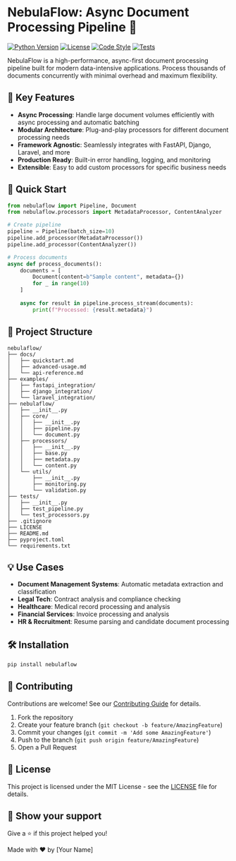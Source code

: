 # NebulaFlow: Async Document Processing Pipeline 🚀

[![Python Version](https://img.shields.io/badge/python-3.8%2B-blue.svg)](https://www.python.org/downloads/)
[![License](https://img.shields.io/badge/license-MIT-green.svg)](https://opensource.org/licenses/MIT)
[![Code Style](https://img.shields.io/badge/code%20style-black-000000.svg)](https://github.com/psf/black)
[![Tests](https://img.shields.io/badge/tests-pytest-yellow.svg)](https://docs.pytest.org/en/latest/)

NebulaFlow is a high-performance, async-first document processing pipeline built for modern data-intensive applications. Process thousands of documents concurrently with minimal overhead and maximum flexibility.

## 🌟 Key Features

- **Async Processing**: Handle large document volumes efficiently with async processing and automatic batching
- **Modular Architecture**: Plug-and-play processors for different document processing needs
- **Framework Agnostic**: Seamlessly integrates with FastAPI, Django, Laravel, and more
- **Production Ready**: Built-in error handling, logging, and monitoring
- **Extensible**: Easy to add custom processors for specific business needs

## 🚀 Quick Start

```python
from nebulaflow import Pipeline, Document
from nebulaflow.processors import MetadataProcessor, ContentAnalyzer

# Create pipeline
pipeline = Pipeline(batch_size=10)
pipeline.add_processor(MetadataProcessor())
pipeline.add_processor(ContentAnalyzer())

# Process documents
async def process_documents():
    documents = [
        Document(content=b"Sample content", metadata={})
        for _ in range(10)
    ]
    
    async for result in pipeline.process_stream(documents):
        print(f"Processed: {result.metadata}")
```

## 📁 Project Structure

```
nebulaflow/
├── docs/
│   ├── quickstart.md
│   ├── advanced-usage.md
│   └── api-reference.md
├── examples/
│   ├── fastapi_integration/
│   ├── django_integration/
│   └── laravel_integration/
├── nebulaflow/
│   ├── __init__.py
│   ├── core/
│   │   ├── __init__.py
│   │   ├── pipeline.py
│   │   └── document.py
│   ├── processors/
│   │   ├── __init__.py
│   │   ├── base.py
│   │   ├── metadata.py
│   │   └── content.py
│   └── utils/
│       ├── __init__.py
│       ├── monitoring.py
│       └── validation.py
├── tests/
│   ├── __init__.py
│   ├── test_pipeline.py
│   └── test_processors.py
├── .gitignore
├── LICENSE
├── README.md
├── pyproject.toml
└── requirements.txt
```

## 💡 Use Cases

- **Document Management Systems**: Automatic metadata extraction and classification
- **Legal Tech**: Contract analysis and compliance checking
- **Healthcare**: Medical record processing and analysis
- **Financial Services**: Invoice processing and analysis
- **HR & Recruitment**: Resume parsing and candidate document processing

## 🛠️ Installation

```bash
pip install nebulaflow
```

## 🤝 Contributing

Contributions are welcome! See our [Contributing Guide](CONTRIBUTING.md) for details.

1. Fork the repository
2. Create your feature branch (`git checkout -b feature/AmazingFeature`)
3. Commit your changes (`git commit -m 'Add some AmazingFeature'`)
4. Push to the branch (`git push origin feature/AmazingFeature`)
5. Open a Pull Request

## 📝 License

This project is licensed under the MIT License - see the [LICENSE](LICENSE) file for details.

## 🌟 Show your support

Give a ⭐️ if this project helped you!

Made with ❤️ by [Your Name]